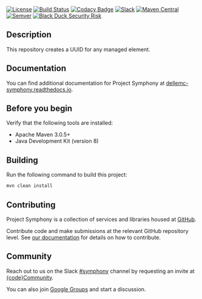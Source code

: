 [![License](https://img.shields.io/badge/License-EPL%201.0-red.svg)](https://opensource.org/licenses/EPL-1.0)
[![Build Status](https://travis-ci.org/dellemc-symphony/identity-service-api.svg?branch=master)](https://travis-ci.org/dellemc-symphony/identity-service-api)
[![Codacy Badge](https://api.codacy.com/project/badge/Grade/ceeee4a977db42eca24b3c1732049a1d)](https://www.codacy.com/app/svc-pebuildrelease/identity-service-api?utm_source=github.com&amp;utm_medium=referral&amp;utm_content=dellemc-symphony/identity-service-api&amp;utm_campaign=Badge_Grade)
[![Slack](http://img.shields.io/badge/slack-join%20the%20chat-00B9FF.svg?style=flat-square)](https://codecommunity.slack.com/messages/symphony)
[![Maven Central](https://maven-badges.herokuapp.com/maven-central/com.dell.cpsd/identity-service-api/badge.svg)](https://maven-badges.herokuapp.com/maven-central/com.dell.cpsd/identity-service-api)
[![Semver](http://img.shields.io/SemVer/2.0.0.png)](http://semver.org/spec/v2.0.0.html)
[![Black Duck Security Risk](https://copilot.blackducksoftware.com/github/repos/dellemc-symphony/identity-service-api/branches/master/badge-risk.svg)](https://copilot.blackducksoftware.com/github/repos/dellemc-symphony/identity-service-api/branches/master)

## Description

This repository creates a UUID for any managed element.

## Documentation
You can find additional documentation for Project Symphony at [dellemc-symphony.readthedocs.io](https://dellemc-symphony.readthedocs.io).

## Before you begin
Verify that the following tools are installed:

* Apache Maven 3.0.5+
* Java Development Kit (version 8)

## Building
Run the following command to build this project:
```bash
mvn clean install
```
## Contributing
Project Symphony is a collection of services and libraries housed at [GitHub][github].

Contribute code and make submissions at the relevant GitHub repository level. See [our documentation][contributing] for details on how to contribute.

## Community
Reach out to us on the Slack [#symphony][slack] channel by requesting an invite at [{code}Community][codecommunity].

You can also join [Google Groups][googlegroups] and start a discussion.
 
[slack]: https://codecommunity.slack.com/messages/symphony
[googlegroups]: https://groups.google.com/forum/#!forum/dellemc-symphony
[codecommunity]: http://community.codedellemc.com/
[contributing]: http://dellemc-symphony.readthedocs.io/en/latest/contributingtosymphony.html
[github]: https://github.com/dellemc-symphony
[documentation]: https://dellemc-symphony.readthedocs.io/en/latest/
